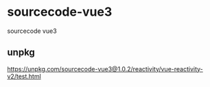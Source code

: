 # sourcecode-vue3
sourcecode vue3

## unpkg

https://unpkg.com/sourcecode-vue3@1.0.2/reactivity/vue-reactivity-v2/test.html